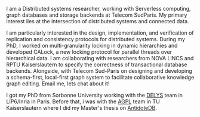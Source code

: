 I am a Distributed systems researcher, working with Serverless computing, graph databases and storage backends at Telecom SudParis. My primary interest lies at the intersection of distributed systems and connected data.  

I am particularly interested in the design, implementation, and verification of replication and consistency protocols for distributed systems. During my PhD, I worked on multi-granularity locking in dynamic hierarchies and developed CALock, a new locking protocol for parallel threads over  hierarchical data. I am collaborating with researchers from NOVA LINCS and RPTU Kaiserslautern to specify the correctness of transactional database backends. Alongside, with Telecom Sud-Paris on
designing and developing a schema-first, local-first graph system to facilitate collaborative knowledge graph editing. Email me, lets chat about it!

I got my PhD from Sorbonne University working with the [DELYS](https://team.inria.fr/delys/) team in LIP6/Inria in Paris. Before that, i was with the [AGPL](https://pl.cs.uni-kl.de/homepage/en/) team in TU Kaiserslautern where I did my Master's thesis on [AntidoteDB](https://www.antidotedb.eu). 
